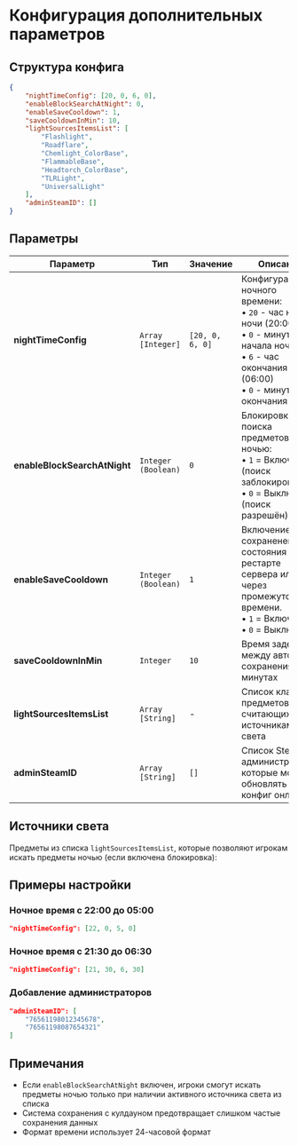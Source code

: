# Конфигурация дополнительных параметров

## Структура конфига

```json
{
    "nightTimeConfig": [20, 0, 6, 0],
    "enableBlockSearchAtNight": 0,
    "enableSaveCooldown": 1,
    "saveCooldownInMin": 10,
    "lightSourcesItemsList": [
        "Flashlight",
        "Roadflare",
        "Chemlight_ColorBase",
        "FlammableBase",
        "Headtorch_ColorBase",
        "TLRLight",
        "UniversalLight"
    ],
    "adminSteamID": []
}
```

## Параметры

| Параметр | Тип | Значение | Описание |
|----------|-----|----------|----------|
| **nightTimeConfig** | `Array [Integer]` | `[20, 0, 6, 0]` | Конфигурация ночного времени:<br>• `20` - час начала ночи (20:00)<br>• `0` - минуты начала ночи<br>• `6` - час окончания ночи (06:00)<br>• `0` - минуты окончания ночи |
| **enableBlockSearchAtNight** | `Integer (Boolean)` | `0` | Блокировка поиска предметов ночью:<br>• `1` = Включено (поиск заблокирован)<br>• `0` = Выключено (поиск разрешён) |
| **enableSaveCooldown** | `Integer (Boolean)` | `1` | Включение сохраненение состояния при рестарте сервера или через промежуток времени.<br>• `1` = Включено<br>• `0` = Выключено |
| **saveCooldownInMin** | `Integer` | `10` | Время задержки между авто-сохранениями в минутах|
| **lightSourcesItemsList** | `Array [String]` | - | Список классов предметов, считающихся источниками света |
| **adminSteamID** | `Array [String]` | `[]` | Список Steam ID администраторов которые могут обновлять конфиг онлайн|

## Источники света

Предметы из списка `lightSourcesItemsList`, которые позволяют игрокам искать предметы ночью (если включена блокировка):

## Примеры настройки

### Ночное время с 22:00 до 05:00
```json
"nightTimeConfig": [22, 0, 5, 0]
```

### Ночное время с 21:30 до 06:30
```json
"nightTimeConfig": [21, 30, 6, 30]
```

### Добавление администраторов
```json
"adminSteamID": [
    "76561198012345678",
    "76561198087654321"
]
```

## Примечания

- Если `enableBlockSearchAtNight` включен, игроки смогут искать предметы ночью только при наличии активного источника света из списка
- Система сохранения с кулдауном предотвращает слишком частые сохранения данных
- Формат времени использует 24-часовой формат
